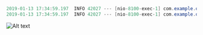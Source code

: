 ```java
2019-01-13 17:34:59.197  INFO 42027 --- [nio-8100-exec-1] com.example.demo.filter.HelloFilter      : Starting a transaction for req : /test
2019-01-13 17:34:59.197  INFO 42027 --- [nio-8100-exec-1] com.example.demo.filter.HelloFilter      : Committing a transaction for req : /test
``` 

![Alt text](https://monosnap.com/image/dYzhtHuSpKPpvZwi5FonwC58APgwjz.png)